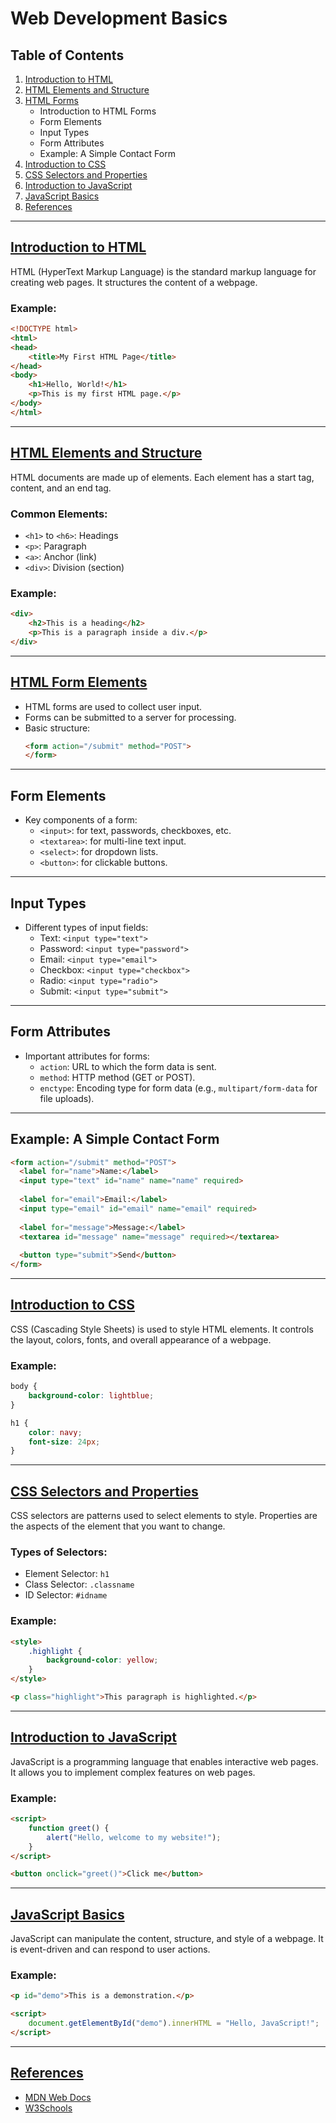 
# Web Development Basics
<a id="Table_Contents"></a>

## Table of Contents
1. [Introduction to HTML](#introduction-to-html)
2. [HTML Elements and Structure](#html-elements-and-structure)
3. [HTML Forms](#html-form-elements)
    - Introduction to HTML Forms
    - Form Elements
    - Input Types
    - Form Attributes
    - Example: A Simple Contact Form
4. [Introduction to CSS](#introduction-to-css)
5. [CSS Selectors and Properties](#css-selectors-and-properties)
6. [Introduction to JavaScript](#introduction-to-javascript)
7. [JavaScript Basics](#javascript-basics)
8. [References](#references)

---

## [Introduction to HTML](#Table_Contents)

HTML (HyperText Markup Language) is the standard markup language for creating web pages. It structures the content of a webpage.

### Example:
```html
<!DOCTYPE html>
<html>
<head>
    <title>My First HTML Page</title>
</head>
<body>
    <h1>Hello, World!</h1>
    <p>This is my first HTML page.</p>
</body>
</html>
```

---

## [HTML Elements and Structure](#Table_Contents)

HTML documents are made up of elements. Each element has a start tag, content, and an end tag.

### Common Elements:
- `<h1>` to `<h6>`: Headings
- `<p>`: Paragraph
- `<a>`: Anchor (link)
- `<div>`: Division (section)

### Example:
```html
<div>
    <h2>This is a heading</h2>
    <p>This is a paragraph inside a div.</p>
</div>
```

---

## [HTML Form Elements](#Table_Contents)
- HTML forms are used to collect user input.
- Forms can be submitted to a server for processing.
- Basic structure:
  ```html
  <form action="/submit" method="POST">
  </form>
  ```

---

## Form Elements
- Key components of a form:
  - `<input>`: for text, passwords, checkboxes, etc.
  - `<textarea>`: for multi-line text input.
  - `<select>`: for dropdown lists.
  - `<button>`: for clickable buttons.

---

## Input Types
- Different types of input fields:
  - Text: `<input type="text">`
  - Password: `<input type="password">`
  - Email: `<input type="email">`
  - Checkbox: `<input type="checkbox">`
  - Radio: `<input type="radio">`
  - Submit: `<input type="submit">`

---

## Form Attributes
- Important attributes for forms:
  - `action`: URL to which the form data is sent.
  - `method`: HTTP method (GET or POST).
  - `enctype`: Encoding type for form data (e.g., `multipart/form-data` for file uploads).

---

## Example: A Simple Contact Form
```html
<form action="/submit" method="POST">
  <label for="name">Name:</label>
  <input type="text" id="name" name="name" required>
  
  <label for="email">Email:</label>
  <input type="email" id="email" name="email" required>
  
  <label for="message">Message:</label>
  <textarea id="message" name="message" required></textarea>
  
  <button type="submit">Send</button>
</form>
```


---



## [Introduction to CSS](#Table_Contents)

CSS (Cascading Style Sheets) is used to style HTML elements. It controls the layout, colors, fonts, and overall appearance of a webpage.

### Example:
```css
body {
    background-color: lightblue;
}

h1 {
    color: navy;
    font-size: 24px;
}
```

---

## [ CSS Selectors and Properties](#Table_Contents)

CSS selectors are patterns used to select elements to style. Properties are the aspects of the element that you want to change.

### Types of Selectors:
- Element Selector: `h1`
- Class Selector: `.classname`
- ID Selector: `#idname`

### Example:
```html
<style>
    .highlight {
        background-color: yellow;
    }
</style>

<p class="highlight">This paragraph is highlighted.</p>
```

---

## [Introduction to JavaScript](#Table_Contents)

JavaScript is a programming language that enables interactive web pages. It allows you to implement complex features on web pages.

### Example:
```html
<script>
    function greet() {
        alert("Hello, welcome to my website!");
    }
</script>

<button onclick="greet()">Click me</button>
```

---

## [JavaScript Basics](#Table_Contents)

JavaScript can manipulate the content, structure, and style of a webpage. It is event-driven and can respond to user actions.

### Example:
```html
<p id="demo">This is a demonstration.</p>

<script>
    document.getElementById("demo").innerHTML = "Hello, JavaScript!";
</script>
```

---
 

## [References](#Table_Contents)
- [MDN Web Docs](https://developer.mozilla.org/)
- [W3Schools](https://www.w3schools.com/)






 